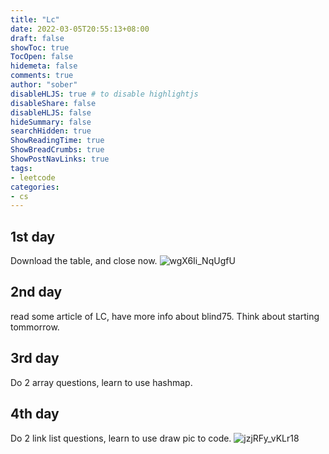 ```yaml
---
title: "Lc"
date: 2022-03-05T20:55:13+08:00
draft: false
showToc: true
TocOpen: false
hidemeta: false
comments: true
author: "sober"
disableHLJS: true # to disable highlightjs
disableShare: false
disableHLJS: false
hideSummary: false
searchHidden: true
ShowReadingTime: true
ShowBreadCrumbs: true
ShowPostNavLinks: true
tags:
- leetcode
categories:
- cs
---
```

## 1st day
Download the table, and close now.
![wgX6Ii_NqUgfU](https://cdn.jsdelivr.net/gh/h3x311/upic@main/uPic/2022/wgX6Ii_NqUgfU.jpg)

## 2nd day
read some article of LC, have more info about blind75. 
Think about starting tommorrow.

## 3rd day
Do 2 array questions, learn to use hashmap.

## 4th day
Do 2 link list questions, learn to use draw pic to code.
![jzjRFy_vKLr18](https://cdn.jsdelivr.net/gh/h3x311/upic@main/uPic/2022/jzjRFy_vKLr18.png)
